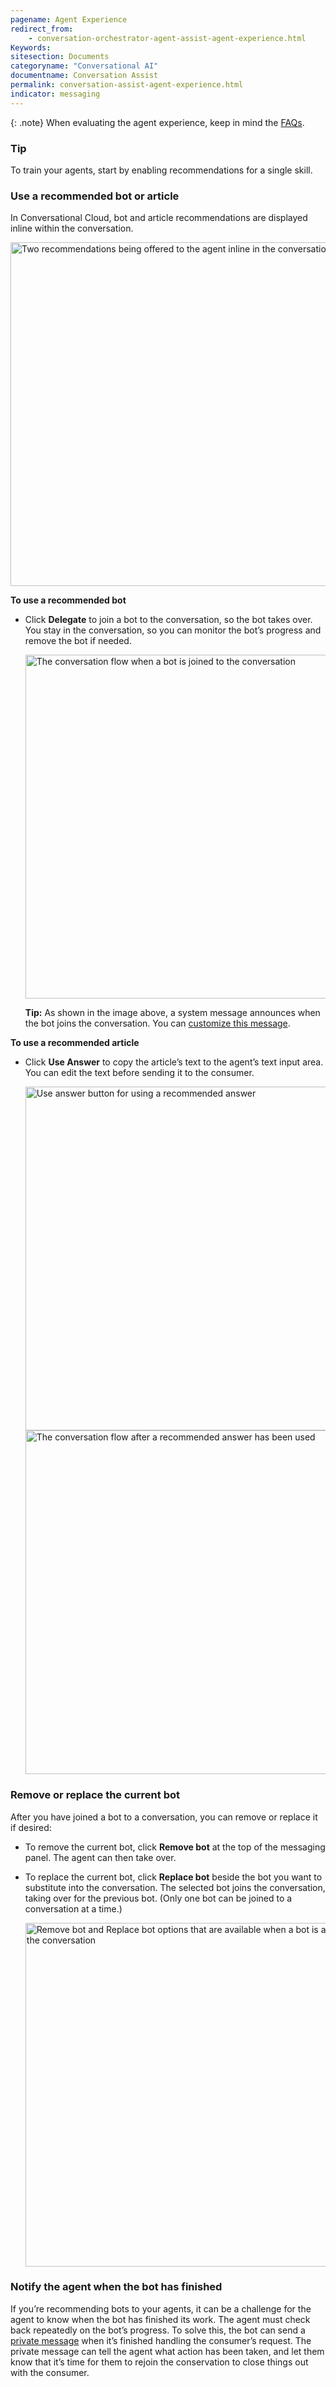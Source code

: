 ```yaml
---
pagename: Agent Experience
redirect_from:
    - conversation-orchestrator-agent-assist-agent-experience.html
Keywords:
sitesection: Documents
categoryname: "Conversational AI"
documentname: Conversation Assist
permalink: conversation-assist-agent-experience.html
indicator: messaging
---
```


{: .note}
When evaluating the agent experience, keep in mind the [FAQs](conversation-assist-faqs.html).

### Tip
To train your agents, start by enabling recommendations for a single skill.

### Use a recommended bot or article

In Conversational Cloud, bot and article recommendations are displayed inline within the conversation.

<img width="550" alt="Two recommendations being offered to the agent inline in the conversation" src="img/agentassist/use_recs.png">

**To use a recommended bot**

* Click **Delegate** to join a bot to the conversation, so the bot takes over. You stay in the conversation, so you can monitor the bot’s progress and remove the bot if needed.

    <img width="550" alt="The conversation flow when a bot is joined to the conversation" src="img/agentassist/use_bot.png">

    **Tip:** As shown in the image above, a system message announces when the bot joins the conversation. You can [customize this message](conversation-assist-recommendation-sources-configuring-settings.html#bot-messages).

**To use a recommended article**

* Click **Use Answer** to copy the article’s text to the agent’s text input area. You can edit the text before sending it to the consumer.

    <img width="550" alt="Use answer button for using a recommended answer" src="img/agentassist/use_article.png">
    <img width="550" alt="The conversation flow after a recommended answer has been used" src="img/agentassist/use_article2.png">

### Remove or replace the current bot

After you have joined a bot to a conversation, you can remove or replace it if desired:

* To remove the current bot, click **Remove bot** at the top of the messaging panel. The agent can then take over.
* To replace the current bot, click **Replace bot** beside the bot you want to substitute into the conversation. The selected bot joins the conversation, taking over for the previous bot. (Only one bot can be joined to a conversation at a time.)

    <img width="550" alt="Remove bot and Replace bot options that are available when a bot is a part of the conversation" src="img/agentassist/remove_replace_bot.png">

### Notify the agent when the bot has finished

If you’re recommending bots to your agents, it can be a challenge for the agent to know when the bot has finished its work. The agent must check back repeatedly on the bot’s progress. To solve this, the bot can send a [private message](conversation-builder-interactions-statements.html#private-message) when it’s finished handling the consumer’s request. The private message can tell the agent what action has been taken, and let them know that it’s time for them to rejoin the conservation to close things out with the consumer.

